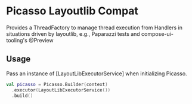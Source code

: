 Picasso Layoutlib Compat
====================================

Provides a ThreadFactory to manage thread execution from Handlers in situations
driven by layoutlib, e.g., Paparazzi tests and compose-ui-tooling's @Preview

Usage
-----

Pass an instance of [LayoutLibExecutorService] when initializing Picasso.

```kotlin
val picasso = Picasso.Builder(context)
  .executor(LayoutLibExecutorService())
  .build()
```